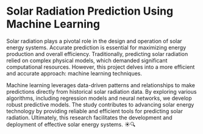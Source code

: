 # Solar Radiation Prediction Using Machine Learning
<p>
Solar radiation plays a pivotal role in the design and operation of solar energy systems. Accurate prediction is essential for maximizing energy production and overall efficiency. Traditionally, predicting solar radiation relied on complex physical models, which demanded significant computational resources. However, this project delves into a more efficient and accurate approach: machine learning techniques.
</p> 
<p>
Machine learning leverages data-driven patterns and relationships to make predictions directly from historical solar radiation data. By exploring various algorithms, including regression models and neural networks, we develop robust predictive models. The study contributes to advancing solar energy technology by providing reliable and efficient tools for predicting solar radiation. Ultimately, this research facilitates the development and deployment of effective solar energy systems. ☀️🔍
</p> 
